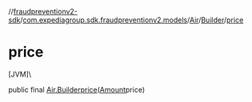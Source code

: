 //[fraudpreventionv2-sdk](../../../../index.md)/[com.expediagroup.sdk.fraudpreventionv2.models](../../index.md)/[Air](../index.md)/[Builder](index.md)/[price](price.md)

# price

[JVM]\

public final [Air.Builder](index.md)[price](price.md)([Amount](../../-amount/index.md)price)
